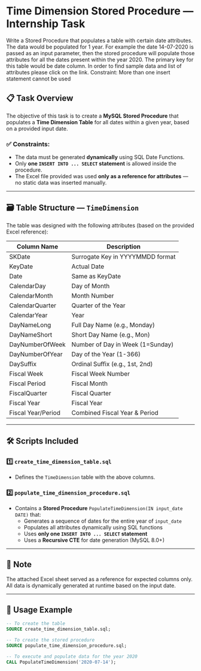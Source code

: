 # Time Dimension Stored Procedure — Internship Task

Write a Stored Procedure that populates a table with certain date attributes. The data would be populated for 1 year. For example the date 14-07-2020 is passed as an input parameter, then the stored procedure will populate those attributes for all the dates present within the year 2020. The primary key for this table would be date column. In order to find sample data and list of attributes please click on the link. Constraint: More than one insert statement cannot be used

## 📋 Task Overview
The objective of this task is to create a **MySQL Stored Procedure** that populates a **Time Dimension Table** for all dates within a given year, based on a provided input date.

### ✅ Constraints:
- The data must be generated **dynamically** using SQL Date Functions.
- Only **one `INSERT INTO ... SELECT` statement** is allowed inside the procedure.
- The Excel file provided was used **only as a reference for attributes** — no static data was inserted manually.

---

## 🗃️ Table Structure — `TimeDimension`
The table was designed with the following attributes (based on the provided Excel reference):

| Column Name           | Description                    |
|-----------------------|--------------------------------|
| SKDate               | Surrogate Key in YYYYMMDD format |
| KeyDate              | Actual Date                    |
| Date                 | Same as KeyDate                |
| CalendarDay          | Day of Month                   |
| CalendarMonth        | Month Number                   |
| CalendarQuarter      | Quarter of the Year            |
| CalendarYear         | Year                           |
| DayNameLong          | Full Day Name (e.g., Monday)   |
| DayNameShort         | Short Day Name (e.g., Mon)     |
| DayNumberOfWeek      | Number of Day in Week (1=Sunday) |
| DayNumberOfYear      | Day of the Year (1-366)        |
| DaySuffix            | Ordinal Suffix (e.g., 1st, 2nd)|
| Fiscal Week          | Fiscal Week Number             |
| Fiscal Period        | Fiscal Month                   |
| FiscalQuarter        | Fiscal Quarter                 |
| Fiscal Year          | Fiscal Year                    |
| Fiscal Year/Period   | Combined Fiscal Year & Period  |

---

## 🛠️ Scripts Included

### 1️⃣ `create_time_dimension_table.sql`
- Defines the `TimeDimension` table with the above columns.

### 2️⃣ `populate_time_dimension_procedure.sql`
- Contains a **Stored Procedure** `PopulateTimeDimension(IN input_date DATE)` that:
  - Generates a sequence of dates for the entire year of `input_date`
  - Populates all attributes dynamically using SQL functions
  - Uses **only one `INSERT INTO ... SELECT` statement**
  - Uses a **Recursive CTE** for date generation (MySQL 8.0+)

---

## 📄 Note
The attached Excel sheet served as a reference for expected columns only.
All data is dynamically generated at runtime based on the input date.

---

## 🚀 Usage Example
```sql
-- To create the table
SOURCE create_time_dimension_table.sql;

-- To create the stored procedure
SOURCE populate_time_dimension_procedure.sql;

-- To execute and populate data for the year 2020
CALL PopulateTimeDimension('2020-07-14');

